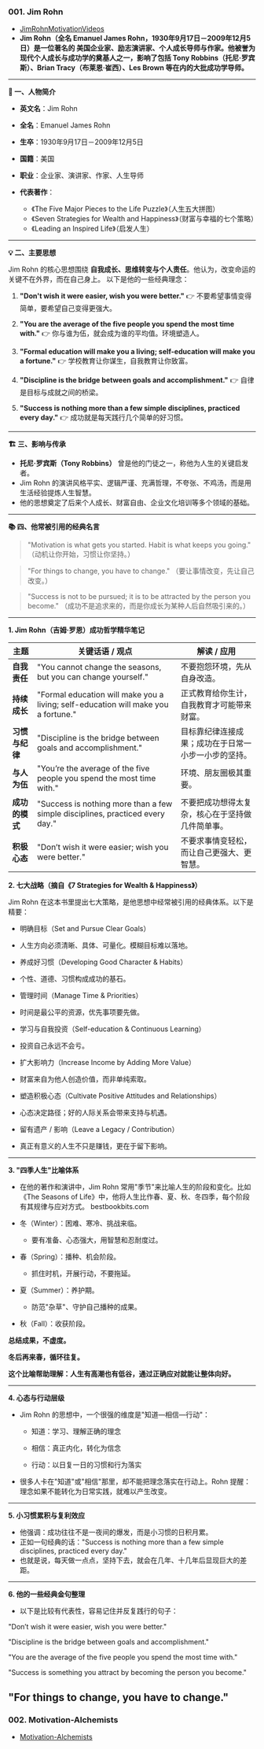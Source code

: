 ### 001. Jim Rohn
* [JimRohnMotivationVideos](https://www.youtube.com/@JimRohnMotivationVideos)
* **Jim Rohn（全名 Emanuel James Rohn，1930年9月17日－2009年12月5日）是一位著名的 美国企业家、励志演讲家、个人成长导师与作家。他被誉为现代个人成长与成功学的奠基人之一，影响了包括 Tony Robbins（托尼·罗宾斯）、Brian Tracy（布莱恩·崔西）、Les Brown 等在内的大批成功学导师。**

---
**🧭 一、人物简介**

* **英文名**：Jim Rohn
* **全名**：Emanuel James Rohn
* **生卒**：1930年9月17日－2009年12月5日
* **国籍**：美国
* **职业**：企业家、演讲家、作家、人生导师
* **代表著作**：

  * 《The Five Major Pieces to the Life Puzzle》（人生五大拼图）
  * 《Seven Strategies for Wealth and Happiness》（财富与幸福的七个策略）
  * 《Leading an Inspired Life》（启发人生）

---
**💡 二、主要思想**

Jim Rohn 的核心思想围绕 **自我成长、思维转变与个人责任**。他认为，改变命运的关键不在外界，而在自己身上。
以下是他的一些经典理念：

1. **"Don't wish it were easier, wish you were better."**
   👉 不要希望事情变得简单，要希望自己变得更强大。

2. **"You are the average of the five people you spend the most time with."**
   👉 你与谁为伍，就会成为谁的平均值。环境塑造人。

3. **"Formal education will make you a living; self-education will make you a fortune."**
   👉 学校教育让你谋生，自我教育让你致富。

4. **"Discipline is the bridge between goals and accomplishment."**
   👉 自律是目标与成就之间的桥梁。

5. **"Success is nothing more than a few simple disciplines, practiced every day."**
   👉 成功就是每天践行几个简单的好习惯。

---

**🏗️ 三、影响与传承**

* **托尼·罗宾斯（Tony Robbins）** 曾是他的门徒之一，称他为人生的关键启发者。
* Jim Rohn 的演讲风格平实、逻辑严谨、充满哲理，不夸张、不鸡汤，而是用生活经验提炼人生智慧。
* 他的思想奠定了后来个人成长、财富自由、企业文化培训等多个领域的基础。

---

**📚 四、他常被引用的经典名言**

> "Motivation is what gets you started. Habit is what keeps you going."
> （动机让你开始，习惯让你坚持。）

> "For things to change, you have to change."
> （要让事情改变，先让自己改变。）

> "Success is not to be pursued; it is to be attracted by the person you become."
> （成功不是追求来的，而是你成长为某种人后自然吸引来的。）

---
**1. Jim Rohn（吉姆·罗恩）成功哲学精华笔记**

| 主题        | 关键话语 / 观点                                                                          | 解读 / 应用                    |
| --------- | ---------------------------------------------------------------------------------- | -------------------------- |
| **自我责任**  | "You cannot change the seasons, but you can change yourself."                      | 不要抱怨环境，先从自身改造。             |
| **持续成长**  | "Formal education will make you a living; self-education will make you a fortune." | 正式教育给你生计，自我教育才可能带来财富。      |
| **习惯与纪律** | "Discipline is the bridge between goals and accomplishment."                       | 目标靠纪律连接成果；成功在于日常一小步一小步的坚持。 |
| **与人为伍**  | "You’re the average of the five people you spend the most time with."              | 环境、朋友圈极其重要。                |
| **成功的模式** | "Success is nothing more than a few simple disciplines, practiced every day."      | 不要把成功想得太复杂，核心在于坚持做几件简单事。   |
| **积极心态**  | "Don’t wish it were easier; wish you were better."                                 | 不要求事情变轻松，而让自己更强大、更智慧。      |

**2. 七大战略（摘自《7 Strategies for Wealth & Happiness》）**

Jim Rohn 在这本书里提出七大策略，是他思想中经常被引用的经典体系。以下是精要：

- 明确目标（Set and Pursue Clear Goals）

- 人生方向必须清晰、具体、可量化。模糊目标难以落地。

- 养成好习惯（Developing Good Character & Habits）

- 个性、道德、习惯构成成功的基石。

- 管理时间（Manage Time & Priorities）

- 时间是最公平的资源，优先事项要先做。

- 学习与自我投资（Self-education & Continuous Learning）

- 投资自己永远不会亏。

- 扩大影响力（Increase Income by Adding More Value）

- 财富来自为他人创造价值，而非单纯索取。

- 塑造积极心态（Cultivate Positive Attitudes and Relationships）

- 心态决定路径；好的人际关系会带来支持与机遇。

- 留有遗产 / 影响（Leave a Legacy / Contribution）

- 真正有意义的人生不只是赚钱，更在于留下影响。

---
**3. "四季人生"比喻体系**

- 在他的著作和演讲中，Jim Rohn 常用"季节"来比喻人生的阶段和变化。比如《The Seasons of Life》中，他将人生比作春、夏、秋、冬四季，每个阶段有其规律与应对方式。
bestbookbits.com

* 冬（Winter）：困难、寒冷、挑战来临。
  - 要有准备、心态强大，用智慧和忍耐度过。

* 春（Spring）：播种、机会阶段。
  - 抓住时机，开展行动，不要拖延。

* 夏（Summer）：养护期。
  - 防范"杂草"、守护自己播种的成果。

* 秋（Fall）：收获阶段。

**总结成果，不虚度。**

**冬后再来春，循环往复。**

**这个比喻帮助理解：人生有高潮也有低谷，通过正确应对就能让整体向好。**

---
**4. 心态与行动层级**

* Jim Rohn 的思想中，一个很强的维度是"知道—相信—行动"：

  - 知道：学习、理解正确的理念

  - 相信：真正内化，转化为信念

  - 行动：以日复一日的习惯和行为落实

* 很多人卡在"知道"或"相信"那里，却不能把理念落实在行动上。Rohn 提醒：理念如果不能转化为日常实践，就难以产生改变。

---
**5. 小习惯累积与复利效应**

- 他强调：成功往往不是一夜间的爆发，而是小习惯的日积月累。
- 正如一句经典的话："Success is nothing more than a few simple disciplines, practiced every day."
- 也就是说，每天做一点点，坚持下去，就会在几年、十几年后显现巨大的差距。

---
**6. 他的一些经典金句整理**

- 以下是比较有代表性，容易记住并反复践行的句子：

"Don’t wish it were easier, wish you were better."

"Discipline is the bridge between goals and accomplishment."

"You are the average of the five people you spend the most time with."

"Success is something you attract by becoming the person you become."

"For things to change, you have to change."
---
### 002. Motivation-Alchemists
* [Motivation-Alchemists](https://www.youtube.com/@Motivation-Alchemists)